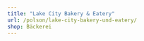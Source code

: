 ```yaml
---
title: "Lake City Bakery & Eatery"
url: /polson/lake-city-bakery-und-eatery/
shop: Bäckerei
---
```

